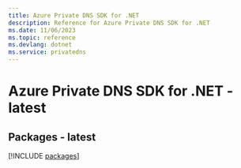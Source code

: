 ```yaml
---
title: Azure Private DNS SDK for .NET
description: Reference for Azure Private DNS SDK for .NET
ms.date: 11/06/2023
ms.topic: reference
ms.devlang: dotnet
ms.service: privatedns
---
```

# Azure Private DNS SDK for .NET - latest
## Packages - latest
[!INCLUDE [packages](private-dns-index.md)]
